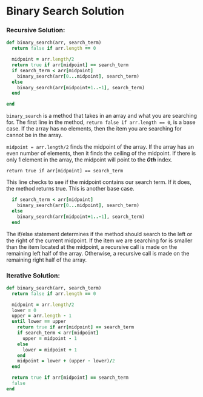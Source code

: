# Binary Search Solution

### Recursive Solution:
```ruby
def binary_search(arr, search_term)
  return false if arr.length == 0

  midpoint = arr.length/2
  return true if arr[midpoint] == search_term
  if search_term < arr[midpoint]
    binary_search(arr[0...midpoint], search_term)
  else
    binary_search(arr[midpoint+1..-1], search_term)
  end

end
```

`binary_search` is a method that takes in an array and what you are searching for. The first line in the method, `return false if arr.length == 0`, is a base case. If the array has no elements, then the item you are searching for cannot be in the array.

`midpoint = arr.length/2` finds the midpoint of the array. If the array has an even number of elements, then it finds the ceiling of the midpoint. If there is only 1 element in the array, the midpoint will point to the ***0th*** index.

`return true if arr[midpoint] == search_term`

This line checks to see if the midpoint contains our search term. If it does, the method returns true. This is another base case.

```ruby
  if search_term < arr[midpoint]
    binary_search(arr[0...midpoint], search_term)
  else
    binary_search(arr[midpoint+1..-1], search_term)
  end
```

The if/else statement determines if the method should search to the left or the right of the current midpoint. If the item we are searching for is smaller than the item located at the midpoint, a recursive call is made on the remaining left half of the array. Otherwise, a recursive call is made on the remaining right half of the array.

### Iterative Solution:
```ruby
def binary_search(arr, search_term)
  return false if arr.length == 0

  midpoint = arr.length/2
  lower = 0
  upper = arr.length - 1
  until lower == upper
    return true if arr[midpoint] == search_term
    if search_term < arr[midpoint]
      upper = midpoint - 1
    else
      lower = midpoint + 1
    end
    midpoint = lower + (upper - lower)/2
  end

  return true if arr[midpoint] == search_term
  false
end
```

